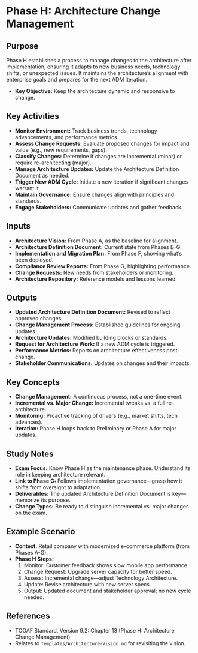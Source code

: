 # Phase H: Architecture Change Management

## Purpose
Phase H establishes a process to manage changes to the architecture after implementation, ensuring it adapts to new business needs, technology shifts, or unexpected issues. It maintains the architecture’s alignment with enterprise goals and prepares for the next ADM iteration.

- **Key Objective:** Keep the architecture dynamic and responsive to change.

## Key Activities
- **Monitor Environment:** Track business trends, technology advancements, and performance metrics.
- **Assess Change Requests:** Evaluate proposed changes for impact and value (e.g., new requirements, gaps).
- **Classify Changes:** Determine if changes are incremental (minor) or require re-architecting (major).
- **Manage Architecture Updates:** Update the Architecture Definition Document as needed.
- **Trigger New ADM Cycle:** Initiate a new iteration if significant changes warrant it.
- **Maintain Governance:** Ensure changes align with principles and standards.
- **Engage Stakeholders:** Communicate updates and gather feedback.

## Inputs
- **Architecture Vision:** From Phase A, as the baseline for alignment.
- **Architecture Definition Document:** Current state from Phases B-G.
- **Implementation and Migration Plan:** From Phase F, showing what’s been deployed.
- **Compliance Review Reports:** From Phase G, highlighting performance.
- **Change Requests:** New needs from stakeholders or monitoring.
- **Architecture Repository:** Reference models and lessons learned.

## Outputs
- **Updated Architecture Definition Document:** Revised to reflect approved changes.
- **Change Management Process:** Established guidelines for ongoing updates.
- **Architecture Updates:** Modified building blocks or standards.
- **Request for Architecture Work:** If a new ADM cycle is triggered.
- **Performance Metrics:** Reports on architecture effectiveness post-change.
- **Stakeholder Communications:** Updates on changes and their impacts.

## Key Concepts
- **Change Management:** A continuous process, not a one-time event.
- **Incremental vs. Major Change:** Incremental tweaks vs. a full re-architecture.
- **Monitoring:** Proactive tracking of drivers (e.g., market shifts, tech advances).
- **Iteration:** Phase H loops back to Preliminary or Phase A for major updates.

## Study Notes
- **Exam Focus:** Know Phase H as the maintenance phase. Understand its role in keeping architecture relevant.
- **Link to Phase G:** Follows implementation governance—grasp how it shifts from oversight to adaptation.
- **Deliverables:** The updated Architecture Definition Document is key—memorize its purpose.
- **Change Types:** Be ready to distinguish incremental vs. major changes on the exam.

## Example Scenario
- **Context:** Retail company with modernized e-commerce platform (from Phases A-G).
- **Phase H Steps:**
  1. Monitor: Customer feedback shows slow mobile app performance.
  2. Change Request: Upgrade server capacity for better speed.
  3. Assess: Incremental change—adjust Technology Architecture.
  4. Update: Revise architecture with new server specs.
  5. Output: Updated document and stakeholder approval; no new cycle needed.

## References
- TOGAF Standard, Version 9.2: Chapter 13 (Phase H: Architecture Change Management)
- Relates to `Templates/Architecture-Vision.md` for revisiting the vision.